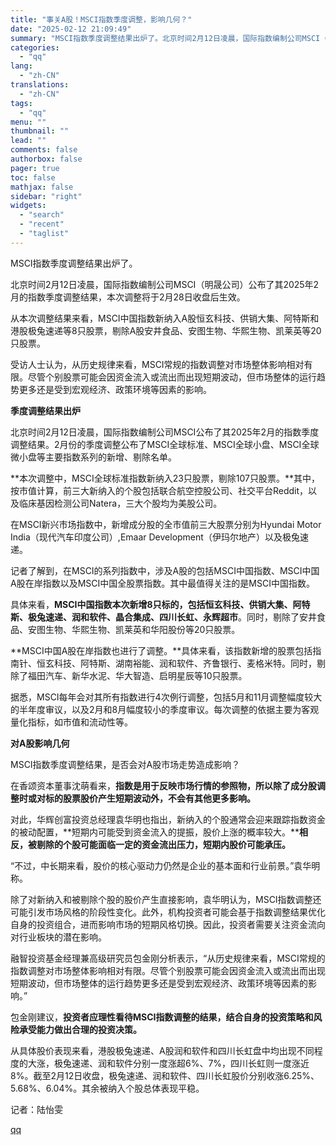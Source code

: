 ```yaml
---
title: "事关A股！MSCI指数季度调整，影响几何？"
date: "2025-02-12 21:09:49"
summary: "MSCI指数季度调整结果出炉了。北京时间2月12日凌晨，国际指数编制公司MSCI（明晟公司）公布了其..."
categories:
  - "qq"
lang:
  - "zh-CN"
translations:
  - "zh-CN"
tags:
  - "qq"
menu: ""
thumbnail: ""
lead: ""
comments: false
authorbox: false
pager: true
toc: false
mathjax: false
sidebar: "right"
widgets:
  - "search"
  - "recent"
  - "taglist"
---
```


MSCI指数季度调整结果出炉了。

北京时间2月12日凌晨，国际指数编制公司MSCI（明晟公司）公布了其2025年2月的指数季度调整结果，本次调整将于2月28日收盘后生效。

从本次调整结果来看，MSCI中国指数新纳入A股恒玄科技、供销大集、阿特斯和港股极兔速递等8只股票，剔除A股安井食品、安图生物、华熙生物、凯莱英等20只股票。

受访人士认为，从历史规律来看，MSCI常规的指数调整对市场整体影响相对有限。尽管个别股票可能会因资金流入或流出而出现短期波动，但市场整体的运行趋势更多还是受到宏观经济、政策环境等因素的影响。

**季度调整结果出炉**

北京时间2月12日凌晨，国际指数编制公司MSCI公布了其2025年2月的指数季度调整结果。2月份的季度调整公布了MSCI全球标准、MSCI全球小盘、MSCI全球微小盘等主要指数系列的新增、剔除名单。

**本次调整中，MSCI全球标准指数新纳入23只股票，剔除107只股票。**其中，按市值计算，前三大新纳入的个股包括联合航空控股公司、社交平台Reddit，以及临床基因检测公司Natera，三大个股均为美股公司。

在MSCI新兴市场指数中，新增成分股的全市值前三大股票分别为Hyundai Motor India（现代汽车印度公司）,Emaar Development（伊玛尔地产）以及极兔速递。

记者了解到，在MSCI的系列指数中，涉及A股的包括MSCI中国指数、MSCI中国A股在岸指数以及MSCI中国全股票指数。其中最值得关注的是MSCI中国指数。

具体来看，**MSCI中国指数本次新增8只标的，包括恒玄科技、供销大集、阿特斯、极兔速递、润和软件、晶合集成、四川长虹、永辉超市**。同时，剔除了安井食品、安图生物、华熙生物、凯莱英和华阳股份等20只股票。

**MSCI中国A股在岸指数也进行了调整。**具体来看，该指数新增的股票包括指南针、恒玄科技、阿特斯、湖南裕能、润和软件、齐鲁银行、麦格米特。同时，剔除了福田汽车、新华水泥、华大智造、启明星辰等10只股票。

据悉，MSCI每年会对其所有指数进行4次例行调整，包括5月和11月调整幅度较大的半年度审议，以及2月和8月幅度较小的季度审议。每次调整的依据主要为客观量化指标，如市值和流动性等。

**对A股影响几何**

MSCI指数季度调整结果，是否会对A股市场走势造成影响？

在香颂资本董事沈萌看来，**指数是用于反映市场行情的参照物，所以除了成分股调整时或对标的股票股价产生短期波动外，不会有其他更多影响。**

对此，华辉创富投资总经理袁华明也指出，新纳入的个股通常会迎来跟踪指数资金的被动配置，**短期内可能受到资金流入的提振，股价上涨的概率较大。****相反，被剔除的个股可能面临一定的资金流出压力，短期内股价可能承压。**

“不过，中长期来看，股价的核心驱动力仍然是企业的基本面和行业前景。”袁华明称。

除了对新纳入和被剔除个股的股价产生直接影响，袁华明认为，MSCI指数调整还可能引发市场风格的阶段性变化。此外，机构投资者可能会基于指数调整结果优化自身的投资组合，进而影响市场的短期风格切换。因此，投资者需要关注资金流向对行业板块的潜在影响。

融智投资基金经理兼高级研究员包金刚分析表示，“从历史规律来看，MSCI常规的指数调整对市场整体影响相对有限。尽管个别股票可能会因资金流入或流出而出现短期波动，但市场整体的运行趋势更多还是受到宏观经济、政策环境等因素的影响。”

包金刚建议，**投资者应理性看待MSCI指数调整的结果，结合自身的投资策略和风险承受能力做出合理的投资决策。**

从具体股价表现来看，港股极兔速递、A股润和软件和四川长虹盘中均出现不同程度的大涨，极兔速递、润和软件分别一度涨超6%、7%，四川长虹则一度涨近8%。截至2月12日收盘，极兔速递、润和软件、四川长虹股价分别收涨6.25%、5.68%、6.04%。其余被纳入个股总体表现平稳。

  


记者：陆怡雯

[qq](https://new.qq.com/rain/a/20250212A090TJ00)
